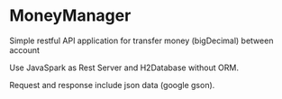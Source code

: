 # MoneyManager
Simple restful API application for transfer money (bigDecimal) between account

Use JavaSpark as Rest Server and H2Database without ORM.

Request and response include json data (google gson).
